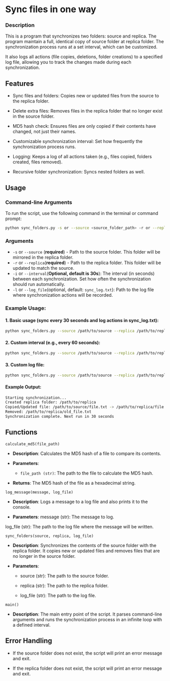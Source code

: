 # Sync files in one way
### Description
This is a program that synchronizes two folders: source and
replica. The program maintain a full, identical copy of source
folder at replica folder. The synchronization process runs at a set interval, which can be customized.

It also logs all actions (file copies, deletions, folder creations) to a specified log file, allowing you to track the changes made during each synchronization.

## Features

+ Sync files and folders: Copies new or updated files from the source to the replica folder.

+ Delete extra files: Removes files in the replica folder that no longer exist in the source folder.

+ MD5 hash check: Ensures files are only copied if their contents have changed, not just their names.

+ Customizable synchronization interval: Set how frequently the synchronization process runs.

+ Logging: Keeps a log of all actions taken (e.g., files copied, folders created, files removed).

+ Recursive folder synchronization: Syncs nested folders as well.

## Usage
### Command-line Arguments
To run the script, use the following command in the terminal or command prompt:
```Bash
python sync_folders.py -s or --source <source_folder_path> -r or --replica <replica_folder_path> [-i or --interval <seconds>] [-l or --log_file <log_file_path>]

```
### Arguments
 - `-s` or `--source` (**required**) - Path to the source folder. This folder will be mirrored in the replica folder.
 - `-r` or `--replica`(**required**)  - Path to the replica folder. This folder will be updated to match the source.
 - `-i` or `--interval`(**Optional, default is 30s**): The interval (in seconds) between each synchronization. Set how often the synchronization should run automatically.
 - `-l` or `--log_file`(optional, default: `sync_log.txt`): Path to the log file where synchronization actions will be recorded.

### Example Usage:

#### 1. Basic usage (sync every 30 seconds and log actions in sync_log.txt):
```bash
python sync_folders.py --source /path/to/source --replica /path/to/replica

```

#### 2. Custom interval (e.g., every 60 seconds):
```bash
python sync_folders.py --source /path/to/source --replica /path/to/replica --interval 60
```

#### 3. Custom log file:
```Bash
python sync_folders.py --source /path/to/source --replica /path/to/replica --log_file /path/to/logfile.txt
```
#### Example Output:
```bash
Starting synchronization...
Created replica folder: /path/to/replica
Copied/Updated file: /path/to/source/file.txt -> /path/to/replica/file.txt
Removed: /path/to/replica/old_file.txt
Synchronization complete. Next run in 30 seconds
```
## Functions
`calculate_md5(file_path)`

- **Description**: Calculates the MD5 hash of a file to compare its contents.

- **Parameters**:

    - `file_path (str)`: The path to the file to calculate the MD5 hash.

- **Returns**: The MD5 hash of the file as a hexadecimal string.

`log_message(message, log_file)`
- **Description**: Logs a message to a log file and also prints it to the console.

- **Parameters**:
message (str): The message to log.

log_file (str): The path to the log file where the message will be written.

`sync_folders(source, replica, log_file)`

 - **Description**: Synchronizes the contents of the source folder with the replica folder. It copies new or updated files and removes files that are no longer in the source folder.

 - **Parameters**:

    - source (str): The path to the source folder.

    - replica (str): The path to the replica folder.

    - log_file (str): The path to the log file.

`main()`
- **Description**: The main entry point of the script. It parses command-line arguments and runs the synchronization process in an infinite loop with a defined interval.

## Error Handling
- If the source folder does not exist, the script will print an error message and exit.

- If the replica folder does not exist, the script will print an error message and exit.